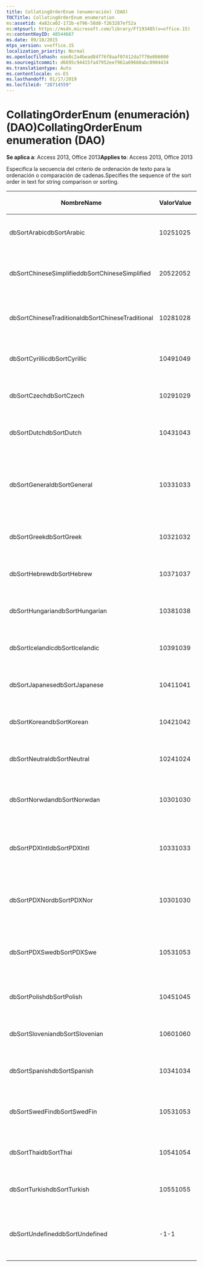 ```yaml
---
title: CollatingOrderEnum (enumeración) (DAO)
TOCTitle: CollatingOrderEnum enumeration
ms:assetid: 4a82ca02-172b-e796-58d8-f263287ef52a
ms:mtpsurl: https://msdn.microsoft.com/library/Ff193485(v=office.15)
ms:contentKeyID: 48544667
ms.date: 09/18/2015
mtps_version: v=office.15
localization_priority: Normal
ms.openlocfilehash: eae8c2a4bead84f76f8aaf07412da7f70e086000
ms.sourcegitcommit: d6695c94415fa47952ee7961a69660abc0904434
ms.translationtype: Auto
ms.contentlocale: es-ES
ms.lasthandoff: 01/17/2019
ms.locfileid: "28714559"
---
```

# <a name="collatingorderenum-enumeration-dao"></a><span data-ttu-id="4037e-102">CollatingOrderEnum (enumeración) (DAO)</span><span class="sxs-lookup"><span data-stu-id="4037e-102">CollatingOrderEnum enumeration (DAO)</span></span>


<span data-ttu-id="4037e-103">**Se aplica a**: Access 2013, Office 2013</span><span class="sxs-lookup"><span data-stu-id="4037e-103">**Applies to**: Access 2013, Office 2013</span></span>

<span data-ttu-id="4037e-104">Especifica la secuencia del criterio de ordenación de texto para la ordenación o comparación de cadenas.</span><span class="sxs-lookup"><span data-stu-id="4037e-104">Specifies the sequence of the sort order in text for string comparison or sorting.</span></span>

<table>
<colgroup>
<col style="width: 33%" />
<col style="width: 33%" />
<col style="width: 33%" />
</colgroup>
<thead>
<tr class="header">
<th><p><span data-ttu-id="4037e-105">Nombre</span><span class="sxs-lookup"><span data-stu-id="4037e-105">Name</span></span></p></th>
<th><p><span data-ttu-id="4037e-106">Valor</span><span class="sxs-lookup"><span data-stu-id="4037e-106">Value</span></span></p></th>
<th><p><span data-ttu-id="4037e-107">Descripción</span><span class="sxs-lookup"><span data-stu-id="4037e-107">Description</span></span></p></th>
</tr>
</thead>
<tbody>
<tr class="odd">
<td><p><span data-ttu-id="4037e-108">dbSortArabic</span><span class="sxs-lookup"><span data-stu-id="4037e-108">dbSortArabic</span></span></p></td>
<td><p><span data-ttu-id="4037e-109">1025</span><span class="sxs-lookup"><span data-stu-id="4037e-109">1025</span></span></p></td>
<td><p><span data-ttu-id="4037e-110">Criterio de ordenación en árabe</span><span class="sxs-lookup"><span data-stu-id="4037e-110">Arabic collating order</span></span></p></td>
</tr>
<tr class="even">
<td><p><span data-ttu-id="4037e-111">dbSortChineseSimplified</span><span class="sxs-lookup"><span data-stu-id="4037e-111">dbSortChineseSimplified</span></span></p></td>
<td><p><span data-ttu-id="4037e-112">2052</span><span class="sxs-lookup"><span data-stu-id="4037e-112">2052</span></span></p></td>
<td><p><span data-ttu-id="4037e-113">Criterio de ordenación en chino simplificado</span><span class="sxs-lookup"><span data-stu-id="4037e-113">Simplified Chinese collating order</span></span></p></td>
</tr>
<tr class="odd">
<td><p><span data-ttu-id="4037e-114">dbSortChineseTraditional</span><span class="sxs-lookup"><span data-stu-id="4037e-114">dbSortChineseTraditional</span></span></p></td>
<td><p><span data-ttu-id="4037e-115">1028</span><span class="sxs-lookup"><span data-stu-id="4037e-115">1028</span></span></p></td>
<td><p><span data-ttu-id="4037e-116">Criterio de ordenación en chino tradicional</span><span class="sxs-lookup"><span data-stu-id="4037e-116">Traditional Chinese collating order</span></span></p></td>
</tr>
<tr class="even">
<td><p><span data-ttu-id="4037e-117">dbSortCyrillic</span><span class="sxs-lookup"><span data-stu-id="4037e-117">dbSortCyrillic</span></span></p></td>
<td><p><span data-ttu-id="4037e-118">1049</span><span class="sxs-lookup"><span data-stu-id="4037e-118">1049</span></span></p></td>
<td><p><span data-ttu-id="4037e-119">Criterio de ordenación en ruso</span><span class="sxs-lookup"><span data-stu-id="4037e-119">Russian collating order</span></span></p></td>
</tr>
<tr class="odd">
<td><p><span data-ttu-id="4037e-120">dbSortCzech</span><span class="sxs-lookup"><span data-stu-id="4037e-120">dbSortCzech</span></span></p></td>
<td><p><span data-ttu-id="4037e-121">1029</span><span class="sxs-lookup"><span data-stu-id="4037e-121">1029</span></span></p></td>
<td><p><span data-ttu-id="4037e-122">Criterio de ordenación en checo</span><span class="sxs-lookup"><span data-stu-id="4037e-122">Czech collating order</span></span></p></td>
</tr>
<tr class="even">
<td><p><span data-ttu-id="4037e-123">dbSortDutch</span><span class="sxs-lookup"><span data-stu-id="4037e-123">dbSortDutch</span></span></p></td>
<td><p><span data-ttu-id="4037e-124">1043</span><span class="sxs-lookup"><span data-stu-id="4037e-124">1043</span></span></p></td>
<td><p><span data-ttu-id="4037e-125">Criterio de ordenación en neerlandés</span><span class="sxs-lookup"><span data-stu-id="4037e-125">Dutch collating order</span></span></p></td>
</tr>
<tr class="odd">
<td><p><span data-ttu-id="4037e-126">dbSortGeneral</span><span class="sxs-lookup"><span data-stu-id="4037e-126">dbSortGeneral</span></span></p></td>
<td><p><span data-ttu-id="4037e-127">1033</span><span class="sxs-lookup"><span data-stu-id="4037e-127">1033</span></span></p></td>
<td><p><span data-ttu-id="4037e-128">Criterio de ordenación en inglés, alemán, francés y portugués</span><span class="sxs-lookup"><span data-stu-id="4037e-128">English, German, French, and Portuguese collating order</span></span></p></td>
</tr>
<tr class="even">
<td><p><span data-ttu-id="4037e-129">dbSortGreek</span><span class="sxs-lookup"><span data-stu-id="4037e-129">dbSortGreek</span></span></p></td>
<td><p><span data-ttu-id="4037e-130">1032</span><span class="sxs-lookup"><span data-stu-id="4037e-130">1032</span></span></p></td>
<td><p><span data-ttu-id="4037e-131">Criterio de ordenación en griego</span><span class="sxs-lookup"><span data-stu-id="4037e-131">Greek collating order</span></span></p></td>
</tr>
<tr class="odd">
<td><p><span data-ttu-id="4037e-132">dbSortHebrew</span><span class="sxs-lookup"><span data-stu-id="4037e-132">dbSortHebrew</span></span></p></td>
<td><p><span data-ttu-id="4037e-133">1037</span><span class="sxs-lookup"><span data-stu-id="4037e-133">1037</span></span></p></td>
<td><p><span data-ttu-id="4037e-134">Criterio de ordenación en hebreo</span><span class="sxs-lookup"><span data-stu-id="4037e-134">Hebrew collating order</span></span></p></td>
</tr>
<tr class="even">
<td><p><span data-ttu-id="4037e-135">dbSortHungarian</span><span class="sxs-lookup"><span data-stu-id="4037e-135">dbSortHungarian</span></span></p></td>
<td><p><span data-ttu-id="4037e-136">1038</span><span class="sxs-lookup"><span data-stu-id="4037e-136">1038</span></span></p></td>
<td><p><span data-ttu-id="4037e-137">Criterio de ordenación en húngaro</span><span class="sxs-lookup"><span data-stu-id="4037e-137">Hungarian collating order</span></span></p></td>
</tr>
<tr class="odd">
<td><p><span data-ttu-id="4037e-138">dbSortIcelandic</span><span class="sxs-lookup"><span data-stu-id="4037e-138">dbSortIcelandic</span></span></p></td>
<td><p><span data-ttu-id="4037e-139">1039</span><span class="sxs-lookup"><span data-stu-id="4037e-139">1039</span></span></p></td>
<td><p><span data-ttu-id="4037e-140">Criterio de ordenación en islandés</span><span class="sxs-lookup"><span data-stu-id="4037e-140">Icelandic collating order</span></span></p></td>
</tr>
<tr class="even">
<td><p><span data-ttu-id="4037e-141">dbSortJapanese</span><span class="sxs-lookup"><span data-stu-id="4037e-141">dbSortJapanese</span></span></p></td>
<td><p><span data-ttu-id="4037e-142">1041</span><span class="sxs-lookup"><span data-stu-id="4037e-142">1041</span></span></p></td>
<td><p><span data-ttu-id="4037e-143">Criterio de ordenación en japonés</span><span class="sxs-lookup"><span data-stu-id="4037e-143">Japanese collating order</span></span></p></td>
</tr>
<tr class="odd">
<td><p><span data-ttu-id="4037e-144">dbSortKorean</span><span class="sxs-lookup"><span data-stu-id="4037e-144">dbSortKorean</span></span></p></td>
<td><p><span data-ttu-id="4037e-145">1042</span><span class="sxs-lookup"><span data-stu-id="4037e-145">1042</span></span></p></td>
<td><p><span data-ttu-id="4037e-146">Criterio de ordenación en coreano</span><span class="sxs-lookup"><span data-stu-id="4037e-146">Korean collating order</span></span></p></td>
</tr>
<tr class="even">
<td><p><span data-ttu-id="4037e-147">dbSortNeutral</span><span class="sxs-lookup"><span data-stu-id="4037e-147">dbSortNeutral</span></span></p></td>
<td><p><span data-ttu-id="4037e-148">1024</span><span class="sxs-lookup"><span data-stu-id="4037e-148">1024</span></span></p></td>
<td><p><span data-ttu-id="4037e-149">Criterio de ordenación neutral</span><span class="sxs-lookup"><span data-stu-id="4037e-149">Neutral collating order</span></span></p></td>
</tr>
<tr class="odd">
<td><p><span data-ttu-id="4037e-150">dbSortNorwdan</span><span class="sxs-lookup"><span data-stu-id="4037e-150">dbSortNorwdan</span></span></p></td>
<td><p><span data-ttu-id="4037e-151">1030</span><span class="sxs-lookup"><span data-stu-id="4037e-151">1030</span></span></p></td>
<td><p><span data-ttu-id="4037e-152">Criterio de ordenación en noruego y danés</span><span class="sxs-lookup"><span data-stu-id="4037e-152">Norwegian and Danish collating order</span></span></p></td>
</tr>
<tr class="even">
<td><p><span data-ttu-id="4037e-153">dbSortPDXIntl</span><span class="sxs-lookup"><span data-stu-id="4037e-153">dbSortPDXIntl</span></span></p></td>
<td><p><span data-ttu-id="4037e-154">1033</span><span class="sxs-lookup"><span data-stu-id="4037e-154">1033</span></span></p></td>
<td><p><span data-ttu-id="4037e-155">Criterio de ordenación internacional con Paradox</span><span class="sxs-lookup"><span data-stu-id="4037e-155">Paradox international collating order</span></span></p></td>
</tr>
<tr class="odd">
<td><p><span data-ttu-id="4037e-156">dbSortPDXNor</span><span class="sxs-lookup"><span data-stu-id="4037e-156">dbSortPDXNor</span></span></p></td>
<td><p><span data-ttu-id="4037e-157">1030</span><span class="sxs-lookup"><span data-stu-id="4037e-157">1030</span></span></p></td>
<td><p><span data-ttu-id="4037e-158">Criterio de ordenación en noruego y danés con Paradox</span><span class="sxs-lookup"><span data-stu-id="4037e-158">Paradox Norwegian and Danish collating order</span></span></p></td>
</tr>
<tr class="even">
<td><p><span data-ttu-id="4037e-159">dbSortPDXSwe</span><span class="sxs-lookup"><span data-stu-id="4037e-159">dbSortPDXSwe</span></span></p></td>
<td><p><span data-ttu-id="4037e-160">1053</span><span class="sxs-lookup"><span data-stu-id="4037e-160">1053</span></span></p></td>
<td><p><span data-ttu-id="4037e-161">Criterio de ordenación en sueco y finlandés con Paradox</span><span class="sxs-lookup"><span data-stu-id="4037e-161">Paradox Swedish and Finnish collating order</span></span></p></td>
</tr>
<tr class="odd">
<td><p><span data-ttu-id="4037e-162">dbSortPolish</span><span class="sxs-lookup"><span data-stu-id="4037e-162">dbSortPolish</span></span></p></td>
<td><p><span data-ttu-id="4037e-163">1045</span><span class="sxs-lookup"><span data-stu-id="4037e-163">1045</span></span></p></td>
<td><p><span data-ttu-id="4037e-164">Criterio de ordenación en polaco</span><span class="sxs-lookup"><span data-stu-id="4037e-164">Polish collating order</span></span></p></td>
</tr>
<tr class="even">
<td><p><span data-ttu-id="4037e-165">dbSortSlovenian</span><span class="sxs-lookup"><span data-stu-id="4037e-165">dbSortSlovenian</span></span></p></td>
<td><p><span data-ttu-id="4037e-166">1060</span><span class="sxs-lookup"><span data-stu-id="4037e-166">1060</span></span></p></td>
<td><p><span data-ttu-id="4037e-167">Criterio de ordenación en esloveno</span><span class="sxs-lookup"><span data-stu-id="4037e-167">Slovenian collating order</span></span></p></td>
</tr>
<tr class="odd">
<td><p><span data-ttu-id="4037e-168">dbSortSpanish</span><span class="sxs-lookup"><span data-stu-id="4037e-168">dbSortSpanish</span></span></p></td>
<td><p><span data-ttu-id="4037e-169">1034</span><span class="sxs-lookup"><span data-stu-id="4037e-169">1034</span></span></p></td>
<td><p><span data-ttu-id="4037e-170">Criterio de ordenación en español</span><span class="sxs-lookup"><span data-stu-id="4037e-170">Spanish collating order</span></span></p></td>
</tr>
<tr class="even">
<td><p><span data-ttu-id="4037e-171">dbSortSwedFin</span><span class="sxs-lookup"><span data-stu-id="4037e-171">dbSortSwedFin</span></span></p></td>
<td><p><span data-ttu-id="4037e-172">1053</span><span class="sxs-lookup"><span data-stu-id="4037e-172">1053</span></span></p></td>
<td><p><span data-ttu-id="4037e-173">Criterio de ordenación en sueco y finlandés</span><span class="sxs-lookup"><span data-stu-id="4037e-173">Swedish and Finnish collating order</span></span></p></td>
</tr>
<tr class="odd">
<td><p><span data-ttu-id="4037e-174">dbSortThai</span><span class="sxs-lookup"><span data-stu-id="4037e-174">dbSortThai</span></span></p></td>
<td><p><span data-ttu-id="4037e-175">1054</span><span class="sxs-lookup"><span data-stu-id="4037e-175">1054</span></span></p></td>
<td><p><span data-ttu-id="4037e-176">Criterio de ordenación en tailandés</span><span class="sxs-lookup"><span data-stu-id="4037e-176">Thai collating order</span></span></p></td>
</tr>
<tr class="even">
<td><p><span data-ttu-id="4037e-177">dbSortTurkish</span><span class="sxs-lookup"><span data-stu-id="4037e-177">dbSortTurkish</span></span></p></td>
<td><p><span data-ttu-id="4037e-178">1055</span><span class="sxs-lookup"><span data-stu-id="4037e-178">1055</span></span></p></td>
<td><p><span data-ttu-id="4037e-179">Criterio de ordenación en turco</span><span class="sxs-lookup"><span data-stu-id="4037e-179">Turkish collating order</span></span></p></td>
</tr>
<tr class="odd">
<td><p><span data-ttu-id="4037e-180">dbSortUndefined</span><span class="sxs-lookup"><span data-stu-id="4037e-180">dbSortUndefined</span></span></p></td>
<td><p><span data-ttu-id="4037e-181">-1</span><span class="sxs-lookup"><span data-stu-id="4037e-181">-1</span></span></p></td>
<td><p><span data-ttu-id="4037e-182">Criterio de ordenación indefinido o desconocido</span><span class="sxs-lookup"><span data-stu-id="4037e-182">Collating order undefined or unknown</span></span></p></td>
</tr>
</tbody>
</table>

